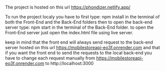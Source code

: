 The project is hosted on this url https://phondizer.netlify.app/

To run the project localy you have to first type: npm install in the terminal of both the Front-End and the Back-End folders
then to open the back-end server type: npm start in the terminal of the Back-End folder.
to open the Front-End server just open the index.html file using live server.

keep in mind that the front end will always send request to the back-end server hosted on this url https://mobilestoreapi-eo3f.onrender.com and that if you want the front end to send the requests to the local back-end you have to change each request manually from https://mobilestoreapi-eo3f.onrender.com to http://localhost:3000
